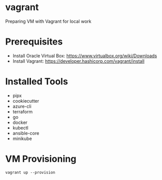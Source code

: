 # vagrant
Preparing VM with Vagrant for local work

# Prerequisites
- Install Oracle Virtual Box: https://www.virtualbox.org/wiki/Downloads
- Install Vagrant: https://developer.hashicorp.com/vagrant/install

# Installed Tools
- pipx
- cookiecutter
- azure-cli
- terraform
- go
- docker
- kubectl
- ansible-core
- minikube

# VM Provisioning
`vagrant up --provision`

